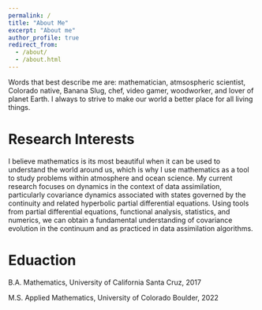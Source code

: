 ```yaml
---
permalink: /
title: "About Me"
excerpt: "About me"
author_profile: true
redirect_from: 
  - /about/
  - /about.html
---
```


Words that best describe me are: mathematician, atmsospheric scientist, Colorado native, Banana Slug, chef, video gamer, woodworker, and lover of planet Earth. I always to strive to make our world a better place for all living things.

Research Interests
======
I believe mathematics is its most beautiful when it can be used to understand the world around us, which is why I use mathematics as a tool to study problems within atmosphere and ocean science. My current research focuses on dynamics in the context of data assimilation, particularly covariance dynamics associated with states governed by the continuity and related hyperbolic partial differential equations. Using tools from partial differential equations, functional analysis, statistics, and numerics, we can obtain a fundamental understanding of covariance evolution in the continuum and as practiced in data assimilation algorithms.

Eduaction
======
B.A. Mathematics, University of California Santa Cruz, 2017


M.S. Applied Mathematics, University of Colorado Boulder, 2022

